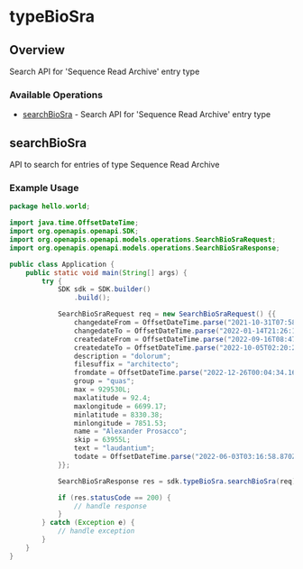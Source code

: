 # typeBioSra

## Overview

Search API for 'Sequence Read Archive' entry type

### Available Operations

* [searchBioSra](#searchbiosra) - Search API for 'Sequence Read Archive' entry type

## searchBioSra

API to search for entries of type Sequence Read Archive

### Example Usage

```java
package hello.world;

import java.time.OffsetDateTime;
import org.openapis.openapi.SDK;
import org.openapis.openapi.models.operations.SearchBioSraRequest;
import org.openapis.openapi.models.operations.SearchBioSraResponse;

public class Application {
    public static void main(String[] args) {
        try {
            SDK sdk = SDK.builder()
                .build();

            SearchBioSraRequest req = new SearchBioSraRequest() {{
                changedateFrom = OffsetDateTime.parse("2021-10-31T07:58:44.750Z");
                changedateTo = OffsetDateTime.parse("2022-01-14T21:26:14.171Z");
                createdateFrom = OffsetDateTime.parse("2022-09-16T08:47:14.764Z");
                createdateTo = OffsetDateTime.parse("2022-10-05T02:20:22.923Z");
                description = "dolorum";
                filesuffix = "architecto";
                fromdate = OffsetDateTime.parse("2022-12-26T00:04:34.165Z");
                group = "quas";
                max = 929530L;
                maxlatitude = 92.4;
                maxlongitude = 6699.17;
                minlatitude = 8330.38;
                minlongitude = 7851.53;
                name = "Alexander Prosacco";
                skip = 63955L;
                text = "laudantium";
                todate = OffsetDateTime.parse("2022-06-03T03:16:58.870Z");
            }};            

            SearchBioSraResponse res = sdk.typeBioSra.searchBioSra(req);

            if (res.statusCode == 200) {
                // handle response
            }
        } catch (Exception e) {
            // handle exception
        }
    }
}
```
